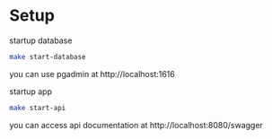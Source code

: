 # Setup

startup database
```bash
make start-database
```

you can use pgadmin at http://localhost:1616

startup app
```bash
make start-api
```

you can access api documentation at http://localhost:8080/swagger
